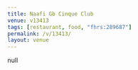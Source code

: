 ```yaml
---
title: Naafi Gb Cinque Club
venue: v13413
tags: [restaurant, food, "fhrs:289687"]
permalink: /v/13413/
layout: venue
---
```

null